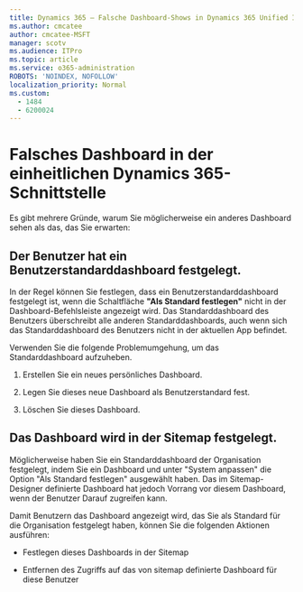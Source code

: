 ```yaml
---
title: Dynamics 365 – Falsche Dashboard-Shows in Dynamics 365 Unified Interface
ms.author: cmcatee
author: cmcatee-MSFT
manager: scotv
ms.audience: ITPro
ms.topic: article
ms.service: o365-administration
ROBOTS: 'NOINDEX, NOFOLLOW'
localization_priority: Normal
ms.custom:
  - 1484
  - 6200024
---
```


# <a name="wrong-dashboard-shows-in-dynamics-365-unified-interface"></a>Falsches Dashboard in der einheitlichen Dynamics 365-Schnittstelle

Es gibt mehrere Gründe, warum Sie möglicherweise ein anderes Dashboard sehen als das, das Sie erwarten:

## <a name="the-user-has-set-a-user-default-dashboard"></a>Der Benutzer hat ein Benutzerstandarddashboard festgelegt. 

In der Regel können Sie festlegen, dass ein Benutzerstandarddashboard festgelegt ist, wenn die Schaltfläche **"Als Standard festlegen"** nicht in der Dashboard-Befehlsleiste angezeigt wird. Das Standarddashboard des Benutzers überschreibt alle anderen Standarddashboards, auch wenn sich das Standarddashboard des Benutzers nicht in der aktuellen App befindet.

Verwenden Sie die folgende Problemumgehung, um das Standarddashboard aufzuheben.

1. Erstellen Sie ein neues persönliches Dashboard.

2. Legen Sie dieses neue Dashboard als Benutzerstandard fest.

3. Löschen Sie dieses Dashboard.

## <a name="the-dashboard-is-set-in-the-sitemap"></a>Das Dashboard wird in der Sitemap festgelegt.

Möglicherweise haben Sie ein Standarddashboard der Organisation festgelegt, indem Sie ein Dashboard und unter "System anpassen" die Option "Als Standard festlegen" ausgewählt haben. Das im Sitemap-Designer definierte Dashboard hat jedoch Vorrang vor diesem Dashboard, wenn der Benutzer Darauf zugreifen kann.

Damit Benutzern das Dashboard angezeigt wird, das Sie als Standard für die Organisation festgelegt haben, können Sie die folgenden Aktionen ausführen:

* Festlegen dieses Dashboards in der Sitemap

* Entfernen des Zugriffs auf das von sitemap definierte Dashboard für diese Benutzer
